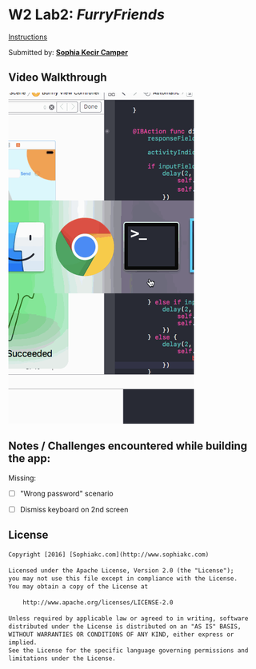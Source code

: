 # W2 Lab2: *FurryFriends*

[Instructions](http://courses.codepath.com/courses/ios_for_designers/unit/2#!exercises)

Submitted by: [**Sophia Kecir Camper**](http://www.sophiakc.com)


## Video Walkthrough

![FurryFriends app](FurryFriends.gif)


## Notes / Challenges encountered while building the app:
Missing:
* [ ] "Wrong password" scenario
* [ ] Dismiss keyboard on 2nd screen


## License

    Copyright [2016] [Sophiakc.com](http://www.sophiakc.com)

    Licensed under the Apache License, Version 2.0 (the "License");
    you may not use this file except in compliance with the License.
    You may obtain a copy of the License at

        http://www.apache.org/licenses/LICENSE-2.0

    Unless required by applicable law or agreed to in writing, software
    distributed under the License is distributed on an "AS IS" BASIS,
    WITHOUT WARRANTIES OR CONDITIONS OF ANY KIND, either express or implied.
    See the License for the specific language governing permissions and
    limitations under the License.